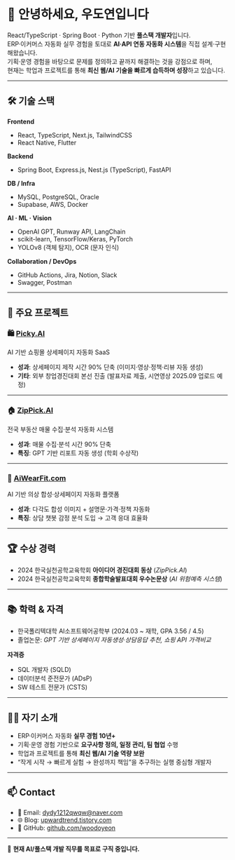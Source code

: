 # 👋 안녕하세요, 우도연입니다  

React/TypeScript · Spring Boot · Python 기반 **풀스택 개발자**입니다.  
ERP·이커머스 자동화 실무 경험을 토대로 **AI·API 연동 자동화 시스템**을 직접 설계·구현해왔습니다.  
기획·운영 경험을 바탕으로 문제를 정의하고 끝까지 해결하는 것을 강점으로 하며,  
현재는 학업과 프로젝트를 통해 **최신 웹/AI 기술을 빠르게 습득하며 성장**하고 있습니다.  

---

## 🛠 기술 스택  

**Frontend**  
- React, TypeScript, Next.js, TailwindCSS  
- React Native, Flutter  

**Backend**  
- Spring Boot, Express.js, Nest.js (TypeScript), FastAPI  

**DB / Infra**  
- MySQL, PostgreSQL, Oracle  
- Supabase, AWS, Docker  

**AI · ML · Vision**  
- OpenAI GPT, Runway API, LangChain  
- scikit-learn, TensorFlow/Keras, PyTorch  
- YOLOv8 (객체 탐지), OCR (문자 인식)  

**Collaboration / DevOps**  
- GitHub Actions, Jira, Notion, Slack  
- Swagger, Postman  

---

## 📑 주요 프로젝트  

### 🛍 [Picky.AI](https://github.com/woodoyeon/Picky.AI)  
AI 기반 쇼핑몰 상세페이지 자동화 SaaS  
- **성과**: 상세페이지 제작 시간 90% 단축 (이미지·영상·정책·리뷰 자동 생성)  
- **기타**: 외부 창업경진대회 본선 진출 (발표자료 제출, 시연영상 2025.09 업로드 예정)  

---

### 🏠 [ZipPick.AI](https://github.com/woodoyeon/ZipPick_ver2)  
전국 부동산 매물 수집·분석 자동화 시스템  
- **성과**: 매물 수집·분석 시간 90% 단축  
- **특징**: GPT 기반 리포트 자동 생성 (학회 수상작)  

---

### 👕 [AiWearFit.com](https://github.com/woodoyeon/AiwearFit.com)  
AI 기반 의상 합성·상세페이지 자동화 플랫폼  
- **성과**: 다각도 합성 이미지 + 설명문·가격·정책 자동화  
- **특징**: 상담 챗봇 감정 분석 도입 → 고객 응대 효율화  

---

## 🏆 수상 경력  

- 2024 한국실천공학교육학회 **아이디어 경진대회 동상** (*ZipPick.AI*)  
- 2024 한국실천공학교육학회 **종합학술발표대회 우수논문상** (*AI 위험예측 시스템*)  

---

## 📚 학력 & 자격  

- 한국폴리텍대학 AI소프트웨어공학부 (2024.03 ~ 재학, GPA 3.56 / 4.5)  
- 졸업논문: *GPT 기반 상세페이지 자동생성·상담응답 추천, 쇼핑 API 가격비교*  

**자격증**  
- SQL 개발자 (SQLD)  
- 데이터분석 준전문가 (ADsP)  
- SW 테스트 전문가 (CSTS)  

---

## 🙋‍♂️ 자기 소개  

- ERP·이커머스 자동화 **실무 경험 10년+**  
- 기획·운영 경험 기반으로 **요구사항 정의, 일정 관리, 팀 협업** 수행  
- 학업과 프로젝트를 통해 **최신 웹/AI 기술 역량 보완**  
- “작게 시작 → 빠르게 실험 → 완성까지 책임”을 추구하는 실행 중심형 개발자  

---

## 📫 Contact  

- 📧 Email: dydy1212qwqw@naver.com  
- 🌐 Blog: [upwardtrend.tistory.com](https://upwardtrend.tistory.com/)  
- 💼 GitHub: [github.com/woodoyeon](https://github.com/woodoyeon)  

---

📌 **현재 AI/풀스택 개발 직무를 목표로 구직 중입니다.**
